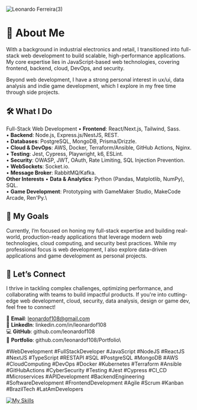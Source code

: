 ![Leonardo Ferreira(3)](https://github.com/user-attachments/assets/7ccf6ac3-4b4b-47c5-a430-418726065bf9)

# 🌟 **About Me**
With a background in industrial electronics and retail, I transitioned into full-stack web development to build scalable, high-performance applications. My core expertise lies in JavaScript-based web technologies, covering frontend, backend, cloud, DevOps, and security.

Beyond web development, I have a strong personal interest in ux/ui, data analysis and indie game development, which I explore in my free time through side projects.

## 🛠 **What I Do**
Full-Stack Web Development
• **Frontend**: React/Next.js, Tailwind, Sass.\
• **Backend**: Node.js, Express.js/NestJS, REST.\
• **Databases**: PostgreSQL, MongoDB, Prisma/Drizzle.\
• **Cloud & DevOps**: AWS, Docker, Terraform/Ansible, GitHub Actions, Nginx.\
• **Testing**: Jest, Cypress, Playwright, k6, ESLint.\
• **Security**: OWASP, JWT, OAuth, Rate Limiting, SQL Injection Prevention.\
• **WebSockets**: Socket.io.\
• **Message Broker**: RabbitMQ/Kafka.\
**Other Interests**
• **Data & Analytics**: Python (Pandas, Matplotlib, NumPy), SQL.\
• **Game Development**: Prototyping with GameMaker Studio, MakeCode Arcade, Ren'Py.\

## 🎯 **My Goals**
Currently, I’m focused on honing my full-stack expertise and building real-world, production-ready applications that leverage modern web technologies, cloud computing, and security best practices. While my professional focus is web development, I also explore data-driven applications and game development as personal projects.

## 🤝 **Let’s Connect**
I thrive in tackling complex challenges, optimizing performance, and collaborating with teams to build impactful products. If you're into cutting-edge web development, cloud, security, data analysis, design or game dev, feel free to connect!

📧 **Email**: leonardof108@gmail.com\
🔗 **LinkedIn**: linkedin.com/in/leonardof108\
💻 **GitHub**: github.com/leonardof108\
📂 **Portfolio**: github.com/leonardof108/Portfolio\

#WebDevelopment #FullStackDeveloper #JavaScript #NodeJS #ReactJS #NextJS #TypeScript #RESTAPI #SQL #PostgreSQL #MongoDB #AWS #CloudComputing #DevOps #Docker #Kubernetes #Terraform #Ansible #GitHubActions #CyberSecurity #Testing #Jest #Cypress #CI_CD #Microservices #APIDevelopment #BackendEngineering #SoftwareDevelopment #FrontendDevelopment #Agile #Scrum #Kanban #BrazilTech #LatAmDevelopers

[![My Skills](https://skillicons.dev/icons?i=js,ts,react,nextjs,nodejs,express,nestjs,jest,cypress,postgres,mongodb,aws,docker)](https://github.com/leonardof108)
